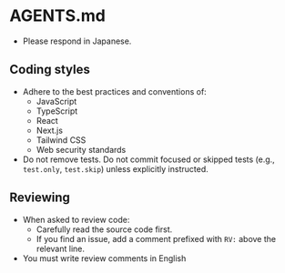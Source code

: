 # AGENTS.md

- Please respond in Japanese.

## Coding styles
- Adhere to the best practices and conventions of:
  - JavaScript
  - TypeScript
  - React
  - Next.js
  - Tailwind CSS
  - Web security standards
- Do not remove tests. Do not commit focused or skipped tests (e.g., `test.only`, `test.skip`) unless explicitly instructed.

## Reviewing
- When asked to review code:
  - Carefully read the source code first.
  - If you find an issue, add a comment prefixed with `RV:` above the relevant line.
- You must write review comments in English

